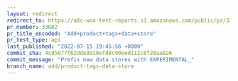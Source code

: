 ```yaml
---
layout: redirect
redirect_to: https://a8c-woo-test-reports.s3.amazonaws.com/public/pr/33682/api/index.html
pr_number: 33682
pr_title_encoded: "Add+product+tags+data+store"
pr_test_type: api
last_published: "2022-07-15 19:45:56 +0000"
commit_sha: 4cd5077f62dde9918efd8c90eed112c8f28aa826
commit_message: "Prefix new data stores with EXPERIMENTAL_"
branch_name: add/product-tags-data-store
---
```

